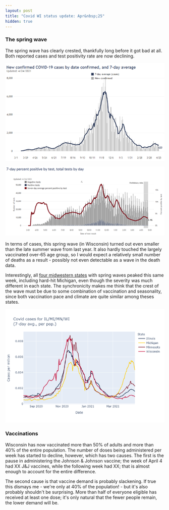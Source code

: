 ```yaml
---
layout: post
title: "Covid WI status update: Apr&nbsp;25"
hidden: true
---
```


### The spring wave

The spring wave has clearly crested, thankfully long before it got bad at all. Both reported cases and test positivity rate are now declining. 

![Cases](../assets/DHS-Cases-Reported_2021-04-24.png)

![Positivity rate](../assets/DHS-Positivity_2021-04-24.png)

In terms of cases, this spring wave (in Wisconsin) turned out even smaller than the late summer wave from last year. It also hardly touched the largely vaccinated over-65 age group, so I would expect a relatively small number of deaths as a result - possibly not even detectable as a wave in the death data.

Interestingly, all [four midwestern states](2021-04-11-variants-midwest.md) with spring waves peaked this same week, including hard-hit Michigan, even though the severity was much different in each state. The synchronicity makes me think that the crest of the wave must be due to some combination of vaccination and seasonality, since both vaccination pace and climate are quite similar among theses states.

![Cases in 4 midwest states](../assets/Cases-Midwest-States_2021-04-23.png)

### Vaccinations
Wisconsin has now vaccinated more than 50% of adults and more than 40% of the entire population. The number of doses being administered per week has started to decline, however, which has two causes. The first is the pause in administering the Johnson & Johnson vaccine; the week of April 4 had XX J&J vaccines, while the following week had XX; that is almost enough to account for the entire difference.

The second cause is that vaccine demand is probably slackening. If true this dismays me - we're only at 40% of the population! - but it's also probably shouldn't be surprising. More than half of everyone eligible has received at least one dose; it's only natural that the fewer people remain, the lower demand will be. 




